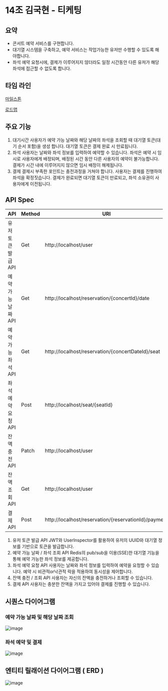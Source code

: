 # 14조 김국현 - 티케팅

## 요약
- 콘서트 예약 서비스를 구현합니다.
- 대기열 시스템을 구축하고, 예약 서비스는 작업가능한 유저만 수행할 수 있도록 해야합니다.
- 좌석 예약 요청시에, 결제가 이루어지지 않더라도 일정 시간동안 다른 유저가 해당 좌석에 접근할 수 없도록 합니다.

## 타임 라인
[마일스톤](https://github.com/goodmirow-1/ticketing/milestones)

[로드맵](https://github.com/users/goodmirow-1/projects/2/views/1)

## 주요 기능
1. 대기시간
사용자가 예약 가능 날짜와 해당 날짜의 좌석을 조회할 때 대기열 토큰(대기 순서 포함)을 생성 합니다.
대기열 토큰은 결제 완료 시 만료됩니다.
2. 좌석
사용자는 날짜와 좌석 정보를 입력하여 예약할 수 있습니다.
좌석은 예약 시 임시로 사용자에게 배정되며, 배정된 시간 동안 다른 사용자의 예약이 불가능합니다.
결제가 시간 내에 이루어지지 않으면 임시 배정이 해제됩니다.
3. 결제
결제시 부족한 포인트는 충전과정을 거쳐야 합니다.
사용자는 결제를 진행하여 좌석을 확정짓습니다.
결제가 완료되면 대기열 토큰이 만료되고, 좌석 소유권이 사용자에게 이전됩니다.
## API Spec

| API | Method | URI | Request | Response
|----------|----------|----------|----------|----------|
| 유저 토큰 발급 API | Get | http://localhost/user |  | 'token' |
| 예약 가능 날짜 API | Get | http://localhost/reservation/{concertId}/date |  | [{id,date,availableSeats,concert}] |
| 예약 가능 좌석 API | Get | http://localhost/reservation/{concertDateId}/seat |  | [{id,seatNumber,concertDate,status,reservations}] |
| 좌석 예약 요청 API | Post | http://localhost/seat/{seatId} |  | {id,seatNumber,concertDate,status,reservations} |
| 잔액 충전 API | Patch | http://localhost/user | 0 | 0 |
| 잔액 조회 API | Get | http://localhost/user |  | 0 |
| 결제 API | Post | http://localhost/reservation/{reservationId}/payment |  | {id,amount,reason,user,reservation,paymentDate} |


1. 유저 토큰 발급 API
JWT와 UserInspector를 활용하여 유저의 UUID와 대기열 정보를 기반으로 토큰을 발급합니다.
2. 예약 가능 날짜 / 좌석 조회 API
Redis의 pub/sub을 이용(SSE)한 대기열 기능을 통해 예약 가능한 좌석 정보를 제공합니다.
3. 좌석 예약 요청 API
사용자는 날짜와 좌석 정보를 입력하여 예약을 요청할 수 있습니다.
예약 시 비관적or낙관적 락을 적용하여 동시성을 제어합니다.
4. 잔액 충전 / 조회 API
사용자는 자신의 잔액을 충전하거나 조회할 수 있습니다.
5. 결제 API
사용자는 충분한 잔액을 가지고 있어야 결제를 진행할 수 있습니다.

## 시퀀스 다이어그램
### 예약 가능 날짜 및 해당 날짜 조회
   
![image](https://github.com/goodmirow-1/ticketing/assets/57578975/fbe0210a-5c0d-4a87-bea6-7410d0807b84)

### 좌석 예약 및 결제
   
![image](https://github.com/goodmirow-1/ticketing/assets/57578975/30c5317b-811b-4135-8595-2466ab30101a)


## 엔티티 릴래이션 다이어그램 ( ERD )

![image](https://github.com/goodmirow-1/ticketing/assets/57578975/25bb72cd-d33a-437e-92ab-88e6fb71f9fa)

